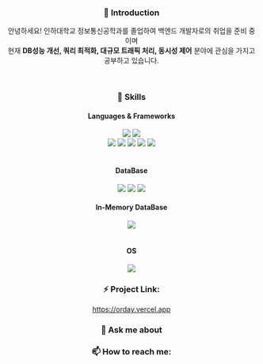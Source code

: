 
<div align=center>
  
  ### 👋 Introduction
  
  안녕하세요! 인하대학교 정보통신공학과를 졸업하여 백엔드 개발자로의 취업을 준비 중이며 <br> 
  현재 __DB성능 개선, 쿼리 최적화, 대규모 트래픽 처리, 동시성 제어__ 분야에 관심을 가지고 공부하고 있습니다.

<!--
**SudalKing/SudalKing** is a ✨ _special_ ✨ repository because its `README.md` (this file) appears on your GitHub profile.

Here are some ideas to get you started:-->
<br>

### 🌱 Skills
  #### Languages & Frameworks
  <img src="https://img.shields.io/badge/C++-00599C?style=flat-square&logo=C++&logoColor=white"/>
  <img src="https://img.shields.io/badge/Java-3DDC84?style=flat-square"/>
  <br>
  <img src="https://img.shields.io/badge/Spring Boot-3DDC84?style=flat-square&logo=Spring Boot&logoColor=white"/>
  <img src="https://img.shields.io/badge/Spring Data JPA-3DDC84?style=flat-square&logo=Spring&logoColor=white"/>
  <img src="https://img.shields.io/badge/Spring Security-3DDC84?style=flat-square&logo=Spring Security&logoColor=white"/>
  <img src="https://img.shields.io/badge/QueryDSL-3DDC84?style=flat-square"/>
  <img src="https://img.shields.io/badge/Thymeleaf-005F0F?style=flat-square&logo=Thymeleaf&logoColor=white"/>
  <br><br>
  
  #### DataBase
  <img src="https://img.shields.io/badge/MySQL-4479A1?style=flat-square&logo=MySQL&logoColor=white"/>
  <img src="https://img.shields.io/badge/MariaDB-003545?style=flat-square&logo=MariaDB&logoColor=white"/>
  <img src="https://img.shields.io/badge/MongoDB-47A248?style=flat-square&logo=MongoDB&logoColor=white"/>
  <br>

  #### In-Memory DataBase
  <img src="https://img.shields.io/badge/Redis-DC382D?style=flat-square&logo=Redis&logoColor=white"/>
  <br><br>


  #### OS
  <img src="https://img.shields.io/badge/Linux-FCC624?style=flat-square&logo=Linux&logoColor=white"/>


### ⚡ Project Link: 
https://orday.vercel.app

  
### 💬 Ask me about
  
### 📫 How to reach me: 

</div>
